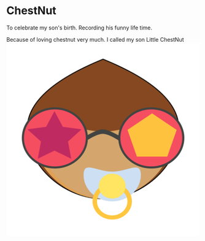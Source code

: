 # ChestNut
To celebrate my son's birth. Recording his funny life time.

Because of loving chestnut very much. I called my son Little ChestNut
![image](https://github.com/Ghstart/ChestNut/blob/master/icon.png)
